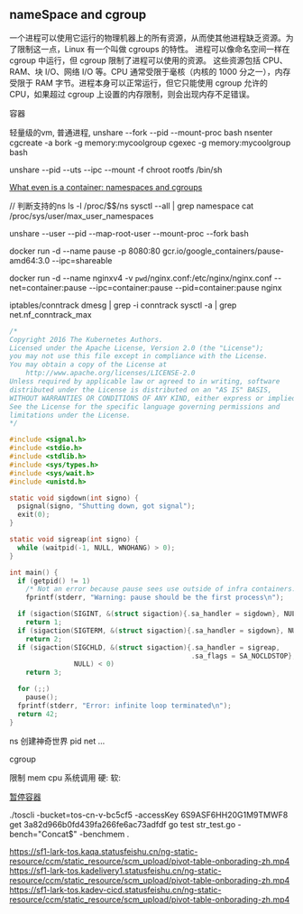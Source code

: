 ## nameSpace and cgroup

一个进程可以使用它运行的物理机器上的所有资源，从而使其他进程缺乏资源。为了限制这一点，Linux 有一个叫做 cgroups 的特性。
进程可以像命名空间一样在 cgroup 中运行，但 cgroup 限制了进程可以使用的资源。
这些资源包括 CPU、RAM、块 I/O、网络 I/O 等。CPU 通常受限于毫核（内核的 1000 分之一），内存受限于 RAM 字节。进程本身可以正常运行，但它只能使用 cgroup 允许的 CPU，如果超过 cgroup 上设置的内存限制，则会出现内存不足错误。


容器

轻量级的vm, 普通进程,
unshare --fork --pid --mount-proc bash
nsenter
 cgcreate -a bork -g memory:mycoolgroup
 cgexec  -g memory:mycoolgroup bash

unshare --pid --uts --ipc --mount -f chroot rootfs /bin/sh

[What even is a container: namespaces and cgroups](https://jvns.ca/blog/2016/10/10/what-even-is-a-container/)

// 判断支持的ns
ls -l /proc/$$/ns
sysctl --all | grep namespace
cat /proc/sys/user/max_user_namespaces


unshare --user --pid --map-root-user --mount-proc --fork bash

docker run -d --name pause -p 8080:80 gcr.io/google_containers/pause-amd64:3.0 --ipc=shareable

docker run -d --name nginxv4 -v `pwd`/nginx.conf:/etc/nginx/nginx.conf --net=container:pause --ipc=container:pause --pid=container:pause nginx


iptables/conntrack
dmesg | grep -i conntrack
sysctl -a | grep net.nf_conntrack_max


```c
/*
Copyright 2016 The Kubernetes Authors.
Licensed under the Apache License, Version 2.0 (the "License");
you may not use this file except in compliance with the License.
You may obtain a copy of the License at
    http://www.apache.org/licenses/LICENSE-2.0
Unless required by applicable law or agreed to in writing, software
distributed under the License is distributed on an "AS IS" BASIS,
WITHOUT WARRANTIES OR CONDITIONS OF ANY KIND, either express or implied.
See the License for the specific language governing permissions and
limitations under the License.
*/

#include <signal.h>
#include <stdio.h>
#include <stdlib.h>
#include <sys/types.h>
#include <sys/wait.h>
#include <unistd.h>

static void sigdown(int signo) {
  psignal(signo, "Shutting down, got signal");
  exit(0);
}

static void sigreap(int signo) {
  while (waitpid(-1, NULL, WNOHANG) > 0);
}

int main() {
  if (getpid() != 1)
    /* Not an error because pause sees use outside of infra containers. */
    fprintf(stderr, "Warning: pause should be the first process\n");

  if (sigaction(SIGINT, &(struct sigaction){.sa_handler = sigdown}, NULL) < 0)
    return 1;
  if (sigaction(SIGTERM, &(struct sigaction){.sa_handler = sigdown}, NULL) < 0)
    return 2;
  if (sigaction(SIGCHLD, &(struct sigaction){.sa_handler = sigreap,
                                             .sa_flags = SA_NOCLDSTOP},
                NULL) < 0)
    return 3;

  for (;;)
    pause();
  fprintf(stderr, "Error: infinite loop terminated\n");
  return 42;
}

```


ns  创建神奇世界
pid
net
...

cgroup

限制
mem
cpu
系统调用
硬:
软:


[暂停容器](https://www.ianlewis.org/en/almighty-pause-container)

./toscli   -bucket=tos-cn-v-bc5cf5 -accessKey 6S9ASF6HH20G1M9TMWF8 get 3a82d966b0fd439fa266fe6ac73adfdf
go test str_test.go -bench="Concat$"  -benchmem .


https://sf1-lark-tos.kaqa.statusfeishu.cn/ng-static-resource/ccm/static_resource/scm_upload/pivot-table-onborading-zh.mp4
https://sf1-lark-tos.kadelivery1.statusfeishu.cn/ng-static-resource/ccm/static_resource/scm_upload/pivot-table-onborading-zh.mp4
https://sf1-lark-tos.kadev-cicd.statusfeishu.cn/ng-static-resource/ccm/static_resource/scm_upload/pivot-table-onborading-zh.mp4
